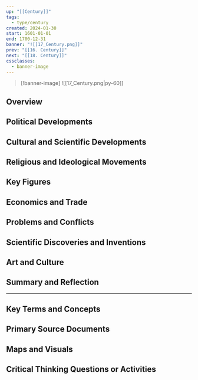 ```yaml
---
up: "[[Century]]"
tags:
  - type/century
created: 2024-01-30
start: 1601-01-01
end: 1700-12-31
banner: "![[17_Century.png]]"
prev: "[[16. Century]]"
next: "[[18. Century]]"
cssclasses:
  - banner-image
---
```

>[!banner-image] ![[17_Century.png|py-60]]
>
## Overview
## Political Developments
## Cultural and Scientific Developments
## Religious and Ideological Movements
## Key Figures
## Economics and Trade
## Problems and Conflicts
## Scientific Discoveries and Inventions
## Art and Culture
## Summary and Reflection
---
## Key Terms and Concepts
## Primary Source Documents
## Maps and Visuals
## Critical Thinking Questions or Activities


